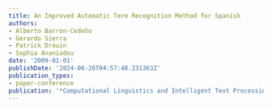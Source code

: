 ```yaml
---
title: An Improved Automatic Term Recognition Method for Spanish
authors:
- Alberto Barrón-Cedeño
- Gerardo Sierra
- Patrick Drouin
- Sophia Ananiadou
date: '2009-01-01'
publishDate: '2024-06-26T04:57:48.231363Z'
publication_types:
- paper-conference
publication: '*Computational Linguistics and Intelligent Text Processing*'
---
```

